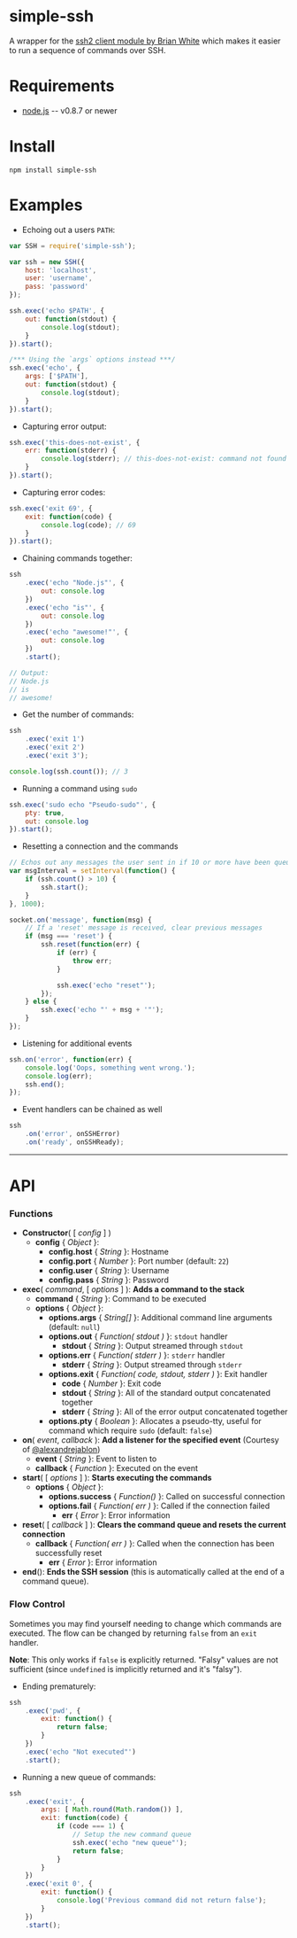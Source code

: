 # simple-ssh

A wrapper for the [ssh2 client module by Brian White][1] which makes it easier to run a sequence of commands over SSH.

# Requirements

* [node.js][2] -- v0.8.7 or newer

# Install

    npm install simple-ssh

# Examples

* Echoing out a users `PATH`:

```javascript
var SSH = require('simple-ssh');

var ssh = new SSH({
    host: 'localhost',
    user: 'username',
    pass: 'password'
});

ssh.exec('echo $PATH', {
    out: function(stdout) {
        console.log(stdout);
    }
}).start();

/*** Using the `args` options instead ***/
ssh.exec('echo', {
    args: ['$PATH'],
    out: function(stdout) {
        console.log(stdout);
    }
}).start();
```

* Capturing error output:

```javascript
ssh.exec('this-does-not-exist', {
    err: function(stderr) {
        console.log(stderr); // this-does-not-exist: command not found
    }
}).start();
```

* Capturing error codes:

```javascript
ssh.exec('exit 69', {
    exit: function(code) {
        console.log(code); // 69
    }
}).start();
```

* Chaining commands together:

```javascript
ssh
    .exec('echo "Node.js"', {
        out: console.log
    })
    .exec('echo "is"', {
        out: console.log
    })
    .exec('echo "awesome!"', {
        out: console.log
    })
    .start();

// Output:
// Node.js
// is
// awesome!
```

* Get the number of commands:

```javascript
ssh
    .exec('exit 1')
    .exec('exit 2')
    .exec('exit 3');

console.log(ssh.count()); // 3
```

* Running a command using `sudo`

```javascript
ssh.exec('sudo echo "Pseudo-sudo"', {
    pty: true,
    out: console.log
}).start();
```

* Resetting a connection and the commands

```javascript
// Echos out any messages the user sent in if 10 or more have been queued
var msgInterval = setInterval(function() {
    if (ssh.count() > 10) {
        ssh.start();
    }
}, 1000);

socket.on('message', function(msg) {
    // If a 'reset' message is received, clear previous messages
    if (msg === 'reset') {
        ssh.reset(function(err) {
            if (err) {
                throw err;
            }

            ssh.exec('echo "reset"');
        });
    } else {
        ssh.exec('echo "' + msg + '"');
    }
});
```

* Listening for additional events

```javascript
ssh.on('error', function(err) {
    console.log('Oops, something went wrong.');
    console.log(err);
    ssh.end();
});
```

* Event handlers can be chained as well

```javascript
ssh
    .on('error', onSSHError)
    .on('ready', onSSHReady);
```

----------

# API

### Functions

* **Constructor**( [ _config_ ] )
    * **config** { _Object_ }:
        * **config.host** {  _String_ }: Hostname
        * **config.port** { _Number_ }: Port number (default: `22`)
        * **config.user** { _String_ }: Username
        * **config.pass** { _String_ }: Password
* **exec**( _command_, [ _options_ ] ): **Adds a command to the stack**
    * **command** { _String_ }: Command to be executed
    * **options** { _Object_ }:
        * **options.args** { _String[]_ }: Additional command line arguments (default: `null`)
        * **options.out** { _Function( stdout )_ }: `stdout` handler
            * **stdout** { _String_ }: Output streamed through `stdout`
        * **options.err** { _Function( stderr )_ }: `stderr` handler
            * **stderr** { _String_ }: Output streamed through `stderr`
        * **options.exit** { _Function( code, stdout, stderr )_ }: Exit handler
            * **code** { _Number_ }: Exit code
            * **stdout** { _String_ }: All of the standard output concatenated together
            * **stderr** { _String_ }: All of the error output concatenated together
        * **options.pty** { _Boolean_ }: Allocates a pseudo-tty, useful for command which require `sudo` (default: `false`)
* **on**( _event_, _callback_ ): **Add a listener for the specified event** (Courtesy of [@alexandrejablon][3])
    * **event** { _String_ }: Event to listen to
    * **callback** { _Function_ }: Executed on the event
* **start**( [ _options_ ] ): **Starts executing the commands**
    * **options** { _Object_ }:
        * **options.success** { _Function()_ }: Called on successful connection
        * **options.fail** { _Function( err )_ }: Called if the connection failed
            * **err** { _Error_ }: Error information
* **reset**( [ _callback_ ] ): **Clears the command queue and resets the current connection**
    * **callback** { _Function( err )_ }: Called when the connection has been successfully reset
        * **err** { _Error_ }: Error information
* **end**(): **Ends the SSH session** (this is automatically called at the end of a command queue).

### Flow Control

Sometimes you may find yourself needing to change which commands are executed. The flow can be changed by returning `false` from an `exit` handler.

**Note**: This only works if `false` is explicitly returned. "Falsy" values are not sufficient (since `undefined` is implicitly returned and it's "falsy").

* Ending prematurely:

```javascript
ssh
    .exec('pwd', {
        exit: function() {
            return false;
        }
    })
    .exec('echo "Not executed"')
    .start();
```

* Running a new queue of commands:

```javascript
ssh
    .exec('exit', {
        args: [ Math.round(Math.random()) ],
        exit: function(code) {
            if (code === 1) {
                // Setup the new command queue
                ssh.exec('echo "new queue"');
                return false;
            }
        }
    })
    .exec('exit 0', {
        exit: function() {
            console.log('Previous command did not return false');
        }
    })
    .start();
```

  [1]: https://github.com/mscdex/ssh2
  [2]: http://nodejs.org
  [3]: https://github.com/alexandrejablon